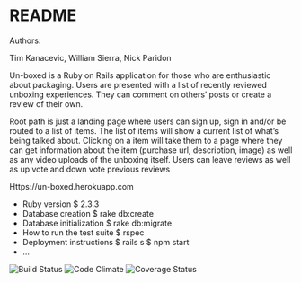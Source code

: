 # README

Authors:

Tim Kanacevic, William Sierra, Nick Paridon

Un-boxed is a Ruby on Rails application for those who are enthusiastic about packaging. Users are presented with a list of recently reviewed unboxing experiences. They can comment on others’ posts or create a review of their own.

Root path is just a landing page where users can sign up, sign in and/or be routed to a list of items. The list of items will show a current list of what’s being talked about. Clicking on a item will take them to a page where they can get information about the item (purchase url, description, image) as well as any video uploads of the unboxing itself. Users can leave reviews as well as up vote and down vote previous reviews

Https://un-boxed.herokuapp.com

* Ruby version
$ 2.3.3
* Database creation
$ rake db:create
* Database initialization
$ rake db:migrate
* How to run the test suite
$ rspec
* Deployment instructions
$ rails s
$ npm start
* ...

![Build Status](https://codeship.com/projects/684b2a40-e63c-0134-6c35-7692759d8180/status?branch=master)
![Code Climate](https://codeclimate.com/github/picholasnaridon/unboxing-reviews.png)
![Coverage Status](https://coveralls.io/repos/picholasnaridon/unboxing-reviews/badge.png)
